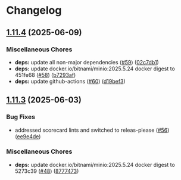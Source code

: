 # Changelog

## [1.11.4](https://github.com/bzkf/fhir-to-lakehouse/compare/v1.11.3...v1.11.4) (2025-06-09)


### Miscellaneous Chores

* **deps:** update all non-major dependencies ([#59](https://github.com/bzkf/fhir-to-lakehouse/issues/59)) ([02c7db1](https://github.com/bzkf/fhir-to-lakehouse/commit/02c7db19f9d3d6df27cf3c3dcd78b3424a1dc08e))
* **deps:** update docker.io/bitnami/minio:2025.5.24 docker digest to 451fe68 ([#58](https://github.com/bzkf/fhir-to-lakehouse/issues/58)) ([b7293af](https://github.com/bzkf/fhir-to-lakehouse/commit/b7293af88ac83453a2955d7080e87771a9fd2edc))
* **deps:** update github-actions ([#60](https://github.com/bzkf/fhir-to-lakehouse/issues/60)) ([d19bef3](https://github.com/bzkf/fhir-to-lakehouse/commit/d19bef3c642601f5bdf30a95e9ae846e9555902f))

## [1.11.3](https://github.com/bzkf/fhir-to-lakehouse/compare/v1.11.2...v1.11.3) (2025-06-03)


### Bug Fixes

* addressed scorecard lints and switched to releas-please ([#56](https://github.com/bzkf/fhir-to-lakehouse/issues/56)) ([ee9e4de](https://github.com/bzkf/fhir-to-lakehouse/commit/ee9e4de7c6a7ee5c3f5c57dd93ddc71b2d0a3e83))


### Miscellaneous Chores

* **deps:** update docker.io/bitnami/minio:2025.5.24 docker digest to 5273c39 ([#48](https://github.com/bzkf/fhir-to-lakehouse/issues/48)) ([8777473](https://github.com/bzkf/fhir-to-lakehouse/commit/8777473ff1c72c5f70e34a902cb4aa572407c6af))
